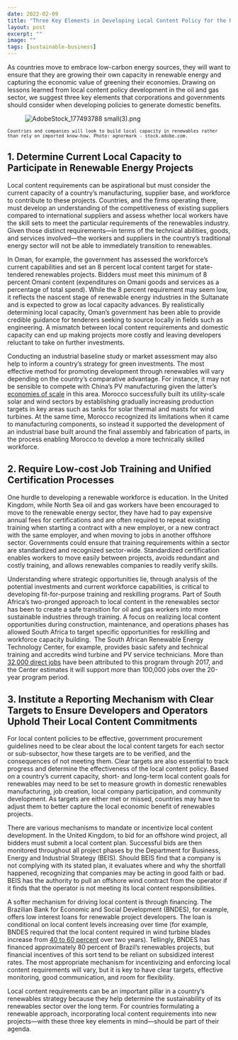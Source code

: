 ```yaml
---
date: 2022-02-09
title: "Three Key Elements in Developing Local Content Policy for the Renewables Sector"
layout: post
excerpt: ""
image: ""
tags: [sustainable-business]
---
```

<p>As countries move to embrace low-carbon energy sources, they will want to ensure that they are growing their own capacity in renewable energy and capturing the economic value of greening their economies. Drawing on lessons learned from local content policy development in the oil and gas sector, we suggest three key elements that corporations and governments should consider when developing policies to generate domestic benefits.</p><figure class="kg-card kg-image-card"><img src="https://pubs.ghost.io/uploads/AdobeStock_177493788%20small(3).png" class="kg-image" alt="AdobeStock_177493788 small(3).png" loading="lazy"></figure><p><code><code>Countries and companies will look to build local capacity in renewables rather than rely on imported know-how. Photo: agnormark - stock.adobe.com.</code></code></p><h2 id="1-determine-current-local-capacity-to-participate-in-renewable-energy-projects">1. Determine Current Local Capacity to Participate in Renewable Energy Projects</h2><p>Local content requirements can be aspirational but must consider the current capacity of a country’s manufacturing, supplier base, and workforce to contribute to these projects. Countries, and the firms operating there, must develop an understanding of the competitiveness of existing suppliers compared to international suppliers and assess whether local workers have the skill sets to meet the particular requirements of the renewables industry. Given those distinct requirements—in terms of the technical abilities, goods, and services involved—the workers and suppliers in the country’s traditional energy sector will not be able to immediately transition to renewables.</p><p>In Oman, for example, the government has assessed the workforce’s current capabilities and set an 8 percent local content target for state-tendered renewables projects. Bidders must meet this minimum of 8 percent Omani content (expenditures on Omani goods and services as a percentage of total spend). While the 8 percent requirement may seem low, it reflects the nascent stage of renewable energy industries in the Sultanate and is expected to grow as local capacity advances. By realistically determining local capacity, Oman’s government has been able to provide credible guidance for tenderers seeking to source locally in fields such as engineering. A mismatch between local content requirements and domestic capacity can end up making projects more costly and leaving developers reluctant to take on further investments.</p><p>Conducting an industrial baseline study or market assessment may also help to inform a country’s strategy for green investments. The most effective method for promoting development through renewables will vary depending on the country’s comparative advantage. For instance, it may not be sensible to compete with China’s PV manufacturing given the latter’s <a href="https://www.rsc.org/news-events/articles/2013/09-september/cheaper-chinese-solar-panels-are-not-due-to-low-cost-labour/">economies of scale</a> in this area. Morocco successfully built its utility-scale solar and wind sectors by establishing gradually increasing production targets in key areas such as tanks for solar thermal and masts for wind turbines. At the same time, Morocco recognized its limitations when it came to manufacturing components, so instead it supported the development of an industrial base built around the final assembly and fabrication of parts, in the process enabling Morocco to develop a more technically skilled workforce.</p><h2 id="2-require-low-cost-job-training-and-unified-certification-processes">2. Require Low-cost Job Training and Unified Certification Processes</h2><p>One hurdle to developing a renewable workforce is education. In the United Kingdom, while North Sea oil and gas workers have been encouraged to move to the renewable energy sector, they have had to pay expensive annual fees for certifications and are often required to repeat existing training when starting a contract with a new employer, or a new contract with the same employer, and when moving to jobs in another offshore sector. Governments could ensure that training requirements within a sector are standardized and recognized sector-wide. Standardized certification enables workers to move easily between projects, avoids redundant and costly training, and allows renewables companies to readily verify skills.</p><p>Understanding where strategic opportunities lie, through analysis of the potential investments and current workforce capabilities, is critical to developing fit-for-purpose training and reskilling programs. Part of South Africa’s two-pronged approach to local content in the renewables sector has been to create a safe transition for oil and gas workers into more sustainable industries through training. A focus on realizing local content opportunities during construction, maintenance, and operations phases has allowed South Africa to target specific opportunities for reskilling and workforce capacity building.  The South African Renewable Energy Technology Center, for example, provides basic safety and technical training and accredits wind turbine and PV service technicians. More than <a href="https://sawea.org.za/wp-content/uploads/2018/07/Employment-implications-SA-power-sector-transition_final.pdf">32,000 direct jobs</a> have been attributed to this program through 2017, and the Center estimates it will support more than 100,000 jobs over the 20-year program period.</p><h2 id="3-institute-a-reporting-mechanism-with-clear-targets-to-ensure-developers-and-operators-uphold-their-local-content-commitments">3. Institute a Reporting Mechanism with Clear Targets to Ensure Developers and Operators Uphold Their Local Content Commitments</h2><p>For local content policies to be effective, government procurement guidelines need to be clear about the local content targets for each sector or sub-subsector, how these targets are to be verified, and the consequences of not meeting them. Clear targets are also essential to track progress and determine the effectiveness of the local content policy. Based on a country’s current capacity, short- and long-term local content goals for renewables may need to be set to measure growth in domestic renewables manufacturing, job creation, local company participation, and community development. As targets are either met or missed, countries may have to adjust them to better capture the local economic benefit of renewables projects.</p><p>There are various mechanisms to mandate or incentivize local content development. In the United Kingdom, to bid for an offshore wind project, all bidders must submit a local content plan. Successful bids are then monitored throughout all project phases by the Department for Business, Energy and Industrial Strategy (BEIS). Should BEIS find that a company is not complying with its stated plan, it evaluates where and why the shortfall happened, recognizing that companies may be acting in good faith or bad. BEIS has the authority to pull an offshore wind contract from the operator if it finds that the operator is not meeting its local content responsibilities.</p><p>A softer mechanism for driving local content is through financing. The Brazilian Bank for Economic and Social Development (BNDES), for example, offers low interest loans for renewable project developers. The loan is conditional on local content levels increasing over time (for example, BNDES required that the local content required in wind turbine blades increase from <a href="https://www.sciencedirect.com/science/article/pii/S2211467X2030122X">40 to 60 percent</a> over two years). Tellingly, BNDES has financed approximately 80 percent of Brazil’s renewables projects, but financial incentives of this sort tend to be reliant on subsidized interest rates. The most appropriate mechanism for incentivizing and enforcing local content requirements will vary, but it is key to have clear targets, effective monitoring, good communication, and room for flexibility.</p><p>Local content requirements can be an important pillar in a country’s renewables strategy because they help determine the sustainability of its renewables sector over the long term. For countries formulating a renewable approach, incorporating local content requirements into new projects—with these three key elements in mind—should be part of their agenda.</p>
  
